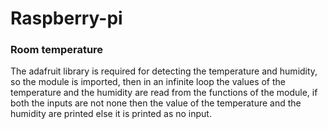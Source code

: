 # Raspberry-pi

### Room temperature

The adafruit library is required for detecting the temperature and humidity, so the module is imported, then in an infinite loop the values of the temperature and the humidity are read from the functions of the module, if both the inputs are not none then the value of the temperature and the humidity are printed else it is printed as no input.

###
